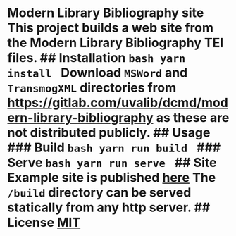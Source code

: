# Modern Library Bibliography site  This project builds a web site from the Modern Library Bibliography TEI files.  ## Installation  ```bash yarn install ```  Download `MSWord` and  `TransmogXML` directories from https://gitlab.com/uvalib/dcmd/modern-library-bibliography as these are not distributed publicly.  ## Usage  ### Build ```bash yarn run build ```  ### Serve ```bash yarn run serve ```  ## Site Example site is published [here](http://uvalib.github.io/modern-library-bibliography-tools/)  The `/build` directory can be served statically from any http server.  ## License [MIT](https://choosealicense.com/licenses/mit/)